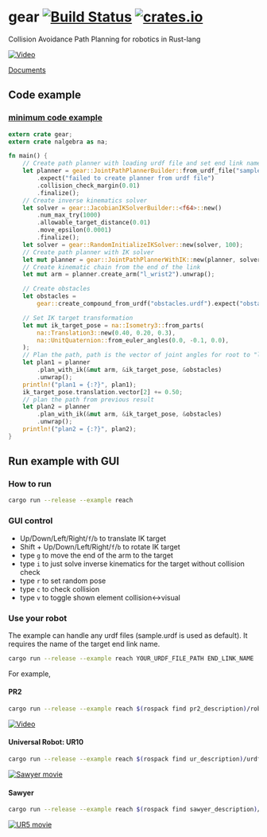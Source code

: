 # gear [![Build Status](https://travis-ci.org/OTL/gear.svg?branch=master)](https://travis-ci.org/OTL/gear) [![crates.io](https://img.shields.io/crates/v/gear.svg)](https://crates.io/crates/gear)

Collision Avoidance Path Planning for robotics in Rust-lang

[![Video](https://j.gifs.com/kZZyJK.gif)](http://www.youtube.com/watch?v=jEu3EfpVAI8)

[Documents](https://docs.rs/gear)

## Code example

### [minimum code example](examples/minimum.rs)

```rust
extern crate gear;
extern crate nalgebra as na;

fn main() {
    // Create path planner with loading urdf file and set end link name
    let planner = gear::JointPathPlannerBuilder::from_urdf_file("sample.urdf")
        .expect("failed to create planner from urdf file")
        .collision_check_margin(0.01)
        .finalize();
    // Create inverse kinematics solver
    let solver = gear::JacobianIKSolverBuilder::<f64>::new()
        .num_max_try(1000)
        .allowable_target_distance(0.01)
        .move_epsilon(0.0001)
        .finalize();
    let solver = gear::RandomInitializeIKSolver::new(solver, 100);
    // Create path planner with IK solver
    let mut planner = gear::JointPathPlannerWithIK::new(planner, solver);
    // Create kinematic chain from the end of the link
    let mut arm = planner.create_arm("l_wrist2").unwrap();

    // Create obstacles
    let obstacles =
        gear::create_compound_from_urdf("obstacles.urdf").expect("obstacle file not found");

    // Set IK target transformation
    let mut ik_target_pose = na::Isometry3::from_parts(
        na::Translation3::new(0.40, 0.20, 0.3),
        na::UnitQuaternion::from_euler_angles(0.0, -0.1, 0.0),
    );
    // Plan the path, path is the vector of joint angles for root to "l_wrist2"
    let plan1 = planner
        .plan_with_ik(&mut arm, &ik_target_pose, &obstacles)
        .unwrap();
    println!("plan1 = {:?}", plan1);
    ik_target_pose.translation.vector[2] += 0.50;
    // plan the path from previous result
    let plan2 = planner
        .plan_with_ik(&mut arm, &ik_target_pose, &obstacles)
        .unwrap();
    println!("plan2 = {:?}", plan2);
}
```

## Run example with GUI

### How to run

```bash
cargo run --release --example reach
```

### GUI control

* Up/Down/Left/Right/`f`/`b` to translate IK target
* Shift + Up/Down/Left/Right/`f`/`b` to rotate IK target
* type `g` to move the end of the arm to the target
* type `i` to just solve inverse kinematics for the target without collision check
* type `r` to set random pose
* type `c` to check collision
* type `v` to toggle shown element collision<->visual

### Use your robot

The example can handle any urdf files (sample.urdf is used as default).
It requires the name of the target end link name.

```bash
cargo run --release --example reach YOUR_URDF_FILE_PATH END_LINK_NAME
```

For example,

#### PR2

```bash
cargo run --release --example reach $(rospack find pr2_description)/robots/pr2.urdf.xacro l_gripper_palm_link
```

[![Video](https://j.gifs.com/kZZyJK.gif)](http://www.youtube.com/watch?v=jEu3EfpVAI8)

#### Universal Robot: UR10

```bash
cargo run --release --example reach $(rospack find ur_description)/urdf/ur10_robot.urdf.xacro ee_link
```

[![Sawyer movie](https://j.gifs.com/ZVVqDw.gif)](https://www.youtube.com/watch?v=0YujRKUto-4)

#### Sawyer

```bash
cargo run --release --example reach $(rospack find sawyer_description)/urdf/sawyer.urdf right_hand
```

[![UR5 movie](https://j.gifs.com/G55yxL.gif)](https://www.youtube.com/watch?v=0YujRKUto-4)
